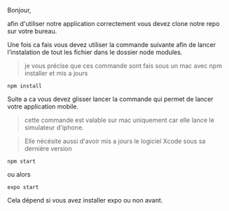 Bonjour, 

afin d'utiliser notre application correctement vous devez clone notre repo sur votre bureau.

Une fois ca fais vous devez utiliser la commande suivante afin de lancer l'instalation de tout les fichier dans le dossier node modules.

>je vous précise que ces commande sont fais sous un mac avec npm installer et mis a jours

```
npm install
```

Suite a ca vous devez glisser lancer la commande qui permet de lancer votre application mobile.

>cette commande est valable sur mac uniquement car elle lance le simulateur d'iphone.

>Elle nécésite aussi d'avoir mis a jours le logiciel Xcode sous sa dernière version


```
npm start
```


ou alors 


```
expo start
```

Cela dépend si vous avez installer expo ou non avant.

